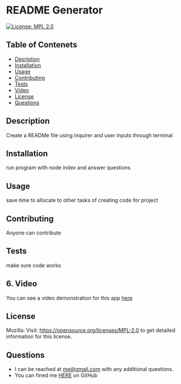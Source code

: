 # README Generator
[![License: MPL 2.0](https://img.shields.io/badge/License-MPL_2.0-brightgreen.svg)](https://opensource.org/licenses/MPL-2.0)

## Table of Contenets

- [Desription](#Description)
- [Installation](#Installation)
- [Usage](#Usage)
- [Contributing](#Contributing)
- [Tests](#Tests)
- [Video](#Video)
- [License](#License)
- [Questions](#Questions)

## Description
Create a READMe file using inquirer and user inputs through terminal

## Installation
run program with node index and answer questions

## Usage
save time to allocate to other tasks of creating code for project

## Contributing
Anyone can contribute

## Tests
make sure code works

## 6. Video
You can see a video demonstration for this app [here](https://app.castify.com/view/662a9635-d4c9-4ba1-b040-c6e1c93a1d95)

## License
Mozilla:
Visit: https://opensource.org/licenses/MPL-2.0 to get detailed information for this license.

## Questions
- I can be reached at me@gmail.com with any additional questions.
- You can fined me [HERE](https://github.com/Me-ross/readme-generator) on GitHub

